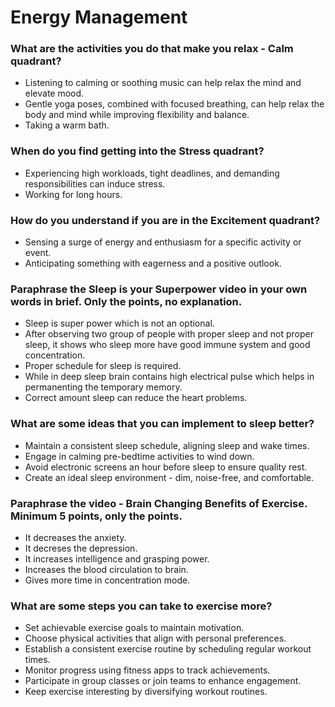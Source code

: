 # Energy Management

### What are the activities you do that make you relax - Calm quadrant?

*  Listening to calming or soothing music can help relax the mind and elevate mood.
*  Gentle yoga poses, combined with focused breathing, can help relax the body and mind while improving flexibility and balance.
  * Taking a warm bath.

  ### When do you find getting into the Stress quadrant?

  * Experiencing high workloads, tight deadlines, and demanding responsibilities can induce stress.
  * Working for long hours.

  ### How do you understand if you are in the Excitement quadrant?

  * Sensing a surge of energy and enthusiasm for a specific activity or event.
  * Anticipating something with eagerness and a positive outlook.

  ### Paraphrase the Sleep is your Superpower video in your own words in brief. Only the points, no explanation.

  * Sleep is super power which is not an optional.
* After observing two group of people with proper sleep and not proper sleep, it shows who sleep more have good immune system and good concentration.
* Proper schedule for sleep is required.
* While in deep sleep brain contains high electrical pulse which helps in permanenting the temporary memory.
* Correct amount sleep can reduce the heart problems.

###  What are some ideas that you can implement to sleep better?

* Maintain a consistent sleep schedule, aligning sleep and wake times.
* Engage in calming pre-bedtime activities to wind down.
* Avoid electronic screens an hour before sleep to ensure quality rest.
* Create an ideal sleep environment - dim, noise-free, and comfortable.

### Paraphrase the video - Brain Changing Benefits of Exercise. Minimum 5 points, only the points.

* It decreases the anxiety.
* It decreses the depression.
* It increases intelligence and grasping power.
* Increases the blood circulation to brain.
* Gives more time in concentration mode.

### What are some steps you can take to exercise more?

* Set achievable exercise goals to maintain motivation.
* Choose physical activities that align with personal preferences.
* Establish a consistent exercise routine by scheduling regular workout times.
* Monitor progress using fitness apps to track achievements.
* Participate in group classes or join teams to enhance engagement.
* Keep exercise interesting by diversifying workout routines.

